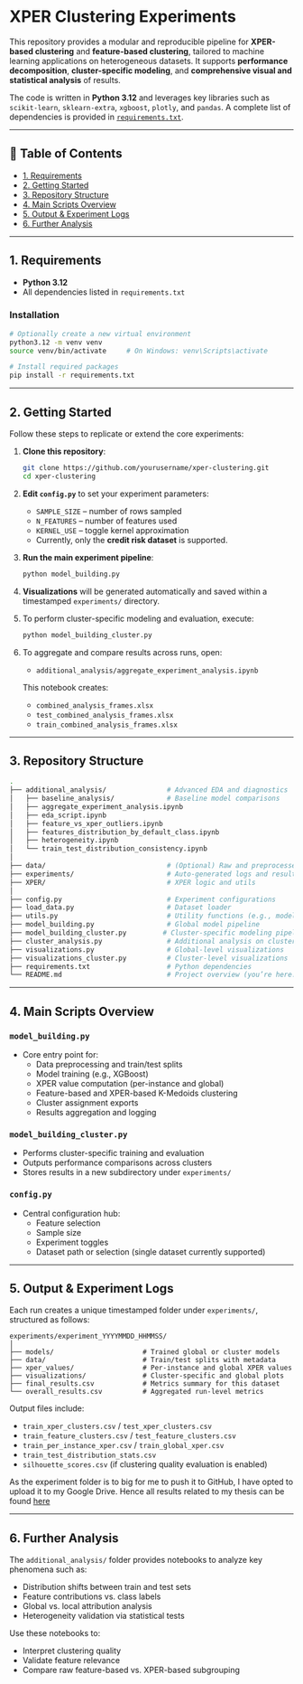 
# XPER Clustering Experiments

This repository provides a modular and reproducible pipeline for **XPER-based clustering** and **feature-based clustering**, tailored to machine learning applications on heterogeneous datasets. It supports **performance decomposition**, **cluster-specific modeling**, and **comprehensive visual and statistical analysis** of results.

The code is written in **Python 3.12** and leverages key libraries such as `scikit-learn`, `sklearn-extra`, `xgboost`, `plotly`, and `pandas`. A complete list of dependencies is provided in [`requirements.txt`](#1-requirements).

---

## 📌 Table of Contents

- [1. Requirements](#1-requirements)
- [2. Getting Started](#2-getting-started)
- [3. Repository Structure](#3-repository-structure)
- [4. Main Scripts Overview](#4-main-scripts-overview)
- [5. Output & Experiment Logs](#5-output--experiment-logs)
- [6. Further Analysis](#6-further-analysis)

---

## 1. Requirements

- **Python 3.12**
- All dependencies listed in `requirements.txt`

### Installation

```bash
# Optionally create a new virtual environment
python3.12 -m venv venv
source venv/bin/activate     # On Windows: venv\Scripts\activate

# Install required packages
pip install -r requirements.txt
```

---

## 2. Getting Started

Follow these steps to replicate or extend the core experiments:

1. **Clone this repository**:
   ```bash
   git clone https://github.com/yourusername/xper-clustering.git
   cd xper-clustering
   ```

2. **Edit `config.py`** to set your experiment parameters:
   - `SAMPLE_SIZE` – number of rows sampled
   - `N_FEATURES` – number of features used
   - `KERNEL_USE` – toggle kernel approximation
   - Currently, only the **credit risk dataset** is supported.

3. **Run the main experiment pipeline**:
   ```bash
   python model_building.py
   ```

4. **Visualizations** will be generated automatically and saved within a timestamped `experiments/` directory.

5. To perform cluster-specific modeling and evaluation, execute:
   ```bash
   python model_building_cluster.py
   ```

6. To aggregate and compare results across runs, open:
   - `additional_analysis/aggregate_experiment_analysis.ipynb`

   This notebook creates:
   - `combined_analysis_frames.xlsx`
   - `test_combined_analysis_frames.xlsx`
   - `train_combined_analysis_frames.xlsx`

---

## 3. Repository Structure

```bash
.
├── additional_analysis/               # Advanced EDA and diagnostics
│   ├── baseline_analysis/             # Baseline model comparisons
│   ├── aggregate_experiment_analysis.ipynb
│   ├── eda_script.ipynb
│   ├── feature_vs_xper_outliers.ipynb
│   ├── features_distribution_by_default_class.ipynb
│   ├── heterogeneity.ipynb
│   └── train_test_distribution_consistency.ipynb
│
├── data/                              # (Optional) Raw and preprocessed data
├── experiments/                       # Auto-generated logs and results
├── XPER/                              # XPER logic and utils
│
├── config.py                          # Experiment configurations
├── load_data.py                       # Dataset loader
├── utils.py                           # Utility functions (e.g., model evaluator)
├── model_building.py                  # Global model pipeline
├── model_building_cluster.py         # Cluster-specific modeling pipeline
├── cluster_analysis.py                # Additional analysis on clustering results
├── visualizations.py                  # Global-level visualizations
├── visualizations_cluster.py          # Cluster-level visualizations
├── requirements.txt                   # Python dependencies
└── README.md                          # Project overview (you’re here!)
```

---

## 4. Main Scripts Overview

### `model_building.py`

- Core entry point for:
  - Data preprocessing and train/test splits
  - Model training (e.g., XGBoost)
  - XPER value computation (per-instance and global)
  - Feature-based and XPER-based K-Medoids clustering
  - Cluster assignment exports
  - Results aggregation and logging

### `model_building_cluster.py`

- Performs cluster-specific training and evaluation
- Outputs performance comparisons across clusters
- Stores results in a new subdirectory under `experiments/`

### `config.py`

- Central configuration hub:
  - Feature selection
  - Sample size
  - Experiment toggles
  - Dataset path or selection (single dataset currently supported)

---

## 5. Output & Experiment Logs

Each run creates a unique timestamped folder under `experiments/`, structured as follows:

```
experiments/experiment_YYYYMMDD_HHMMSS/
│
├── models/                      # Trained global or cluster models
├── data/                        # Train/test splits with metadata
├── xper_values/                 # Per-instance and global XPER values
├── visualizations/              # Cluster-specific and global plots
├── final_results.csv            # Metrics summary for this dataset
└── overall_results.csv          # Aggregated run-level metrics
```

Output files include:
- `train_xper_clusters.csv` / `test_xper_clusters.csv`
- `train_feature_clusters.csv` / `test_feature_clusters.csv`
- `train_per_instance_xper.csv` / `train_global_xper.csv`
- `train_test_distribution_stats.csv`
- `silhouette_scores.csv` (if clustering quality evaluation is enabled)

As the experiment folder is to big for me to push it to GitHub, I have opted to upload it to my Google Drive. Hence all results related to my thesis can be found [here](https://drive.google.com/drive/folders/1kPobSBmtKVLTsMx6glIjV_CHd4ns2Z1F?usp=sharing)

---

## 6. Further Analysis

The `additional_analysis/` folder provides notebooks to analyze key phenomena such as:

- Distribution shifts between train and test sets
- Feature contributions vs. class labels
- Global vs. local attribution analysis
- Heterogeneity validation via statistical tests

Use these notebooks to:
- Interpret clustering quality
- Validate feature relevance
- Compare raw feature-based vs. XPER-based subgrouping